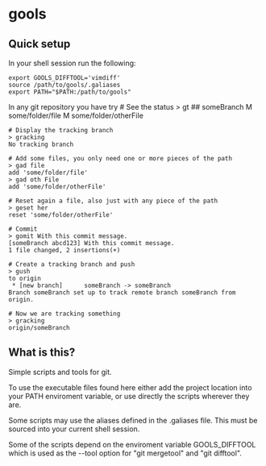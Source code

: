 gools
=====


Quick setup
-----------

In your shell session run the following:

	export GOOLS_DIFFTOOL='vimdiff'
	source /path/to/gools/.galiases
	export PATH="$PATH:/path/to/gools"

In any git repository you have try
	# See the status
	> gt
	## someBranch
	 M some/folder/file
	 M some/folder/otherFile
	
	# Display the tracking branch
	> gracking
	No tracking branch
	
	# Add some files, you only need one or more pieces of the path
	> gad file
	add 'some/folder/file'
	> gad oth File
	add 'some/folder/otherFile'
	
	# Reset again a file, also just with any piece of the path
	> geset her
	reset 'some/folder/otherFile'
	
	# Commit
	> gomit With this commit message.
	[someBranch abcd123] With this commit message.
	1 file changed, 2 insertions(+)
	
	# Create a tracking branch and push
	> gush
	to origin
	 * [new branch]      someBranch -> someBranch
	Branch someBranch set up to track remote branch someBranch from origin.
	
	# Now we are tracking something
	> gracking
	origin/someBranch


What is this?
-------------

Simple scripts and tools for git.


To use the executable files found here either add the project location into your PATH enviroment variable, or use directly the scripts wherever they are.

Some scripts may use the aliases defined in the .galiases file. This must be sourced into your current shell session.

Some of the scripts depend on the enviroment variable GOOLS_DIFFTOOL
which is used as the --tool option for "git mergetool" and "git difftool".



